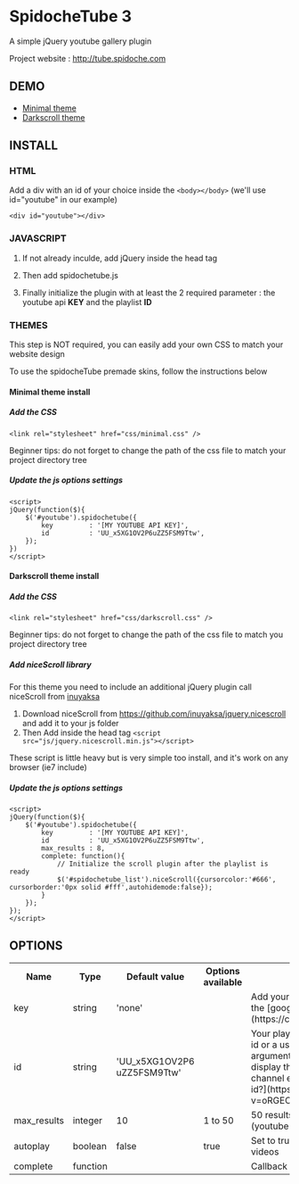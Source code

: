 # SpidocheTube 3
A simple jQuery youtube gallery plugin

Project website : http://tube.spidoche.com

## DEMO

*   [Minimal theme](http://tube.spidoche.com/demo/minimal/minimal.html)
*   [Darkscroll theme](http://tube.spidoche.com/demo/darkscroll/darkscroll.html)

## INSTALL

### HTML

Add a div with an id of your choice inside the `<body></body>` (we'll use id="youtube" in our example)

    <div id="youtube"></div>

### JAVASCRIPT

1.  If not already inculde, add jQuery inside the head tag
2.  Then add spidochetube.js
3.  Finally initialize the plugin with at least the 2 required parameter : the youtube api **KEY** and the playlist **ID**

    <script src="https://ajax.googleapis.com/ajax/libs/jquery/1.9.0/jquery.min.js"></script>
    <script src="js/jquery.spidochetube.js"></script>
    <script>
    jQuery(function($){
        $('#youtube').spidochetube({
            key         : '[MY YOUTUBE API KEY]',
            id          : 'UU_x5XG1OV2P6uZZ5FSM9Ttw',
        });
    })
    </script>

### THEMES

This step is NOT required, you can easily add your own CSS to match your website design

To use the spidocheTube premade skins, follow the instructions below

#### Minimal theme install

##### Add the CSS

    <link rel="stylesheet" href="css/minimal.css" />

Beginner tips: do not forget to change the path of the css file to match your project directory tree

##### Update the js options settings

    <script>
    jQuery(function($){
        $('#youtube').spidochetube({
            key         : '[MY YOUTUBE API KEY]',
            id          : 'UU_x5XG1OV2P6uZZ5FSM9Ttw',
        });
    })
    </script>

#### Darkscroll theme install

##### Add the CSS

    <link rel="stylesheet" href="css/darkscroll.css" />

Beginner tips: do not forget to change the path of the css file to match you project directory tree

##### Add niceScroll library

For this theme you need to include an additional jQuery plugin call niceScroll from [inuyaksa](http://nicescroll.areaaperta.com/)

1.  Download niceScroll from https://github.com/inuyaksa/jquery.nicescroll and add it to your js folder
2.  Then Add inside the head tag `<script src="js/jquery.nicescroll.min.js"></script>`

These script is little heavy but is very simple too install, and it's work on any browser (ie7 include)

##### Update the js options settings

    <script>
    jQuery(function($){
        $('#youtube').spidochetube({
            key         : '[MY YOUTUBE API KEY]',
            id          : 'UU_x5XG1OV2P6uZZ5FSM9Ttw',
            max_results : 8,
            complete: function(){
                // Initialize the scroll plugin after the playlist is ready
                $('#spidochetube_list').niceScroll({cursorcolor:'#666', cursorborder:'0px solid #fff',autohidemode:false});
            }
        });
    });
    </script>

## OPTIONS

<table class="api">

<tbody>

<tr>

<th class="option">Name</th>
<th class="type">Type</th>
<th class="parameter">Default value</th>
<th class="example">Options available</th>
<th class="description">Description</th>

</tr>

<tr>

<td>key</td>
<td>string</td>
<td>'none'</td>
<td></td>
<td>Add your youtube API key , get one on the [google dev console](https://console.developers.google.com)</td>

</tr>

<tr class="playlist_id">

<td>id</td>
<td>string</td>
<td>'UU_x5XG1OV2P6
uZZ5FSM9Ttw'</td>
<td></td>
<td>
Your playlist id, it's can be a user playist id or a user last entries playlist
if no argument submit spidochetube will display the last google devlopper channel entries
[How to find a playlist id?](https://www.youtube.com/watch?v=oRGEOtcZc0o)
</td>

</tr>

<tr>

<td>max_results</td>
<td>integer</td>
<td>10</td>
<td>1 to 50</td>
<td>50 results per page/load maximum (youtube api limitation)</td>

</tr>

<tr>

<td>autoplay</td>
<td>boolean</td>
<td>false</td>
<td>true</td>
<td>Set to true if you want to autoplay the videos</td>

</tr>

<tr>

<td>complete</td>
<td>function</td>
<td></td>
<td></td>
<td>Callback function fire after list is loaded</td>

</tr>

</tbody>

</table>
